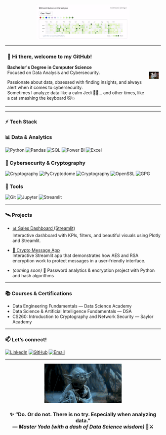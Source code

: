 <p align="center">
  <img src="hello.gif" width="300" alt="Hello GIF">
</p>

<table>
  <tr>
    <td style="min-width: 400px; vertical-align: top;">

### 👋 Hi there, welcome to my GitHub!

**Bachelor's Degree in Computer Science**  
Focused on Data Analysis and Cybersecurity.

Passionate about data, obsessed with finding insights, and always alert when it comes to cybersecurity.  
Sometimes I analyze data like a calm Jedi 🧘‍♀️... and other times, like a cat smashing the keyboard 🐱💥

</td>
    <td>
      <img src="angry-cat.gif" width="200" alt="Angry cat typing on keyboard">
    </td>
  </tr>
</table>

---

### ⚡ Tech Stack


### 📊 Data & Analytics
![Python](https://img.shields.io/badge/-Python-3776AB?style=flat-square&logo=python&logoColor=white)
![Pandas](https://img.shields.io/badge/-Pandas-150458?style=flat-square&logo=pandas)
![SQL](https://img.shields.io/badge/-SQL-4479A1?style=flat-square&logo=mysql&logoColor=white)
![Power BI](https://img.shields.io/badge/-Power%20BI-F2C811?style=flat-square&logo=powerbi&logoColor=black)
![Excel](https://img.shields.io/badge/-Excel-217346?style=flat-square&logo=microsoft-excel&logoColor=white)

### 🔐 Cybersecurity & Cryptography

![Cryptography](https://img.shields.io/badge/-Cryptography-2D3748?style=flat-square&logo=gnupg&logoColor=white)
![PyCryptodome](https://img.shields.io/badge/-PyCryptodome-2D3748?style=flat-square&logo=python&logoColor=white)
![Cryptography](https://img.shields.io/badge/-Cryptography-2D3748?style=flat-square&logo=python&logoColor=white)
![OpenSSL](https://img.shields.io/badge/-OpenSSL-2D3748?style=flat-square&logo=openssl&logoColor=white)
![GPG](https://img.shields.io/badge/-GPG-2D3748?style=flat-square&logo=gnupg&logoColor=white)

### 🚀 Tools
![Git](https://img.shields.io/badge/-Git-F05032?style=flat-square&logo=git&logoColor=white)
![Jupyter](https://img.shields.io/badge/-Jupyter-F37626?style=flat-square&logo=jupyter&logoColor=white)
![Streamlit](https://img.shields.io/badge/-Streamlit-FF4B4B?style=flat-square&logo=streamlit&logoColor=white)

---

### 🛰️ Projects

- [📊 Sales Dashboard (Streamlit)](https://github.com/Leticia-Ducatti/sales-dashboard-project)  
  Interactive dashboard with KPIs, filters, and beautiful visuals using Plotly and Streamlit.

- [🔐 Crypto Message App](https://github.com/Leticia-Ducatti/secure-msg-app)  
  Interactive Streamlit app that demonstrates how AES and RSA encryption work to protect messages in a user-friendly interface.

- *(coming soon)* 🔐 Password analytics & encryption project with Python and hash algorithms
---

### 📚 Courses & Certifications

- Data Engineering Fundamentals — Data Science Academy  
- Data Science & Artificial Intelligence Fundamentals — DSA  
- CS260: Introduction to Cryptography and Network Security — Saylor Academy  

---

### 📫 Let’s connect!

[![LinkedIn](https://img.shields.io/badge/-LinkedIn-0A66C2?style=flat-square&logo=linkedin&logoColor=white)](https://www.linkedin.com/in/ducattileticia)
[![GitHub](https://img.shields.io/badge/-GitHub-181717?style=flat-square&logo=github&logoColor=white)](https://github.com/Leticia-Ducatti)
[![Email](https://img.shields.io/badge/-Email-0078D4?style=flat-square&logo=microsoft-outlook&logoColor=white)](mailto:leticia.ducatti@outlook.com)

---


<p align="center">
  <img src="baby-yoda.gif" width="250" alt="Baby Yoda using the Force">
</p>

<h3 align="center">✨ “Do. Or do not. There is no try. Especially when analyzing data.”<br>
<em>— Master Yoda (with a dash of Data Science wisdom)</em> 🧠⚔️</h3> 
